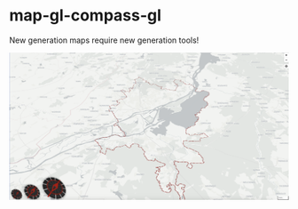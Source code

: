 # map-gl-compass-gl
New generation maps require new generation tools! 

![Screen](https://raw.githubusercontent.com//jedluk/random/master/compass-pro/compass.png)